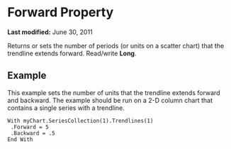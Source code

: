 
# Forward Property

 **Last modified:** June 30, 2011

Returns or sets the number of periods (or units on a scatter chart) that the trendline extends forward. Read/write  **Long**.

## Example

This example sets the number of units that the trendline extends forward and backward. The example should be run on a 2-D column chart that contains a single series with a trendline.


```
With myChart.SeriesCollection(1).Trendlines(1) 
 .Forward = 5 
 .Backward = .5 
End With
```

